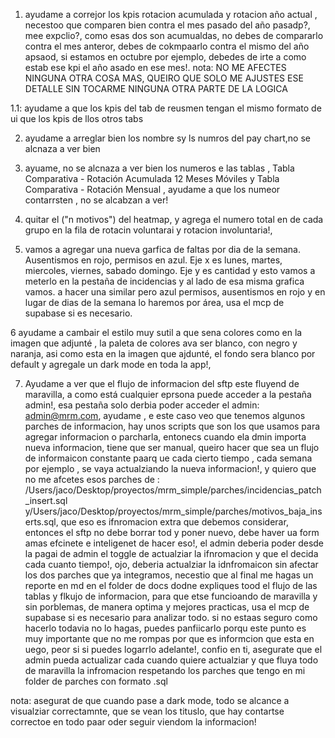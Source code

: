 1. ayudame a correjor los kpis rotacion acumulada y rotacion año actual , necestoo que comparen bien contra el mes pasado del año pasadp?, mee expclio?, como esas dos son acumualdas, no debes de compararlo contra el mes anteror, debes de cokmpaarlo contra el mismo del año apsaod, si estamos en octubre por ejemplo, debedes de irte a como estab ese kpi el año asado en ese mes!. nota: NO ME AFECTES NINGUNA OTRA COSA MAS, QUEIRO QUE SOLO ME AJUSTES ESE DETALLE SIN TOCARME NINGUNA OTRA PARTE DE LA LOGICA

1.1: ayudame a que los kpis del tab de reusmen tengan el mismo formato de ui que los kpis de llos otros tabs

2. ayudame a arreglar bien los nombre sy ls numros del pay chart,no se alcnaza a ver bien


3. ayuame, no se alcnaza a ver bien los numeros e las tablas , Tabla Comparativa - Rotación Acumulada 12 Meses Móviles y Tabla Comparativa - Rotación Mensual
, ayudame a que los numeor contarrsten , no se alcabzan a ver!

4. quitar el ("n motivos") del heatmap, y agrega el numero total en de cada grupo en la fila de rotacin voluntarai y rotacion involuntaria!,

5.  vamos a agregar una nueva garfica de faltas por dia de la semana. Ausentismos en rojo, permisos en azul. Eje x es lunes, martes, miercoles, viernes, sabado domingo. Eje y es cantidad y esto vamos a meterlo en la pestaña de incidencias y al lado de esa misma grafica vamos. a hacer una similar pero azul permisos, ausentismos en rojo y en lugar de dias de la semana lo haremos por área, usa el mcp de supabase si es necesario.


6 ayudame a cambair el estilo muy sutil a que sena colores como en la imagen que adjunté , la paleta de colores ava ser blanco, con negro y naranja, asi como esta en la imagen que ajdunté, el fondo sera blanco por default y agregale un dark mode en toda la app!, 

7. Ayudame a ver que el flujo de informacion del sftp este fluyend de maravilla, a como está cualquier eprsona puede acceder a la pestaña admin!, esa pestaña solo derbia poder acceder el admin: admin@mrm.com, ayudame , e este caso veo que tenemos algunos parches de informacion, hay unos scripts que son los que usamos para agregar informacion o parcharla, entonecs cuando ela dmin importa nueva informacion, tiene que ser manual, queiro hacer que sea un flujo de informaicon constante paarq ue cada cierto tiempo , cada semana por ejemplo , se vaya actualziando la nueva informacion!, y quiero que no me afcetes esos parches de : /Users/jaco/Desktop/proyectos/mrm_simple/parches/incidencias_patch_insert.sql y/Users/jaco/Desktop/proyectos/mrm_simple/parches/motivos_baja_inserts.sql, que eso es ifnromacion extra que debemos considerar, entonces el sftp no debe borrar tod y poner nuevo, debe haver ua form amas efcinete e inteligenet de hacer eso!, el admin deberia poder desde la pagai de admin el toggle de actualziar la ifnromacion y que el decida cada cuanto tiempo!, ojo, deberia actualziar la idnfromaicon sin afectar los dos parches que ya integramos, necestio que al final me hagas un reporte en md en el folder de docs dodne expliques tood el flujo de las tablas y flkujo de informacion, para que etse funcioando de maravilla y sin porblemas, de manera optima y mejores practicas, usa el mcp de supabase si es necesario para analizar todo. si no estaas seguro como hacerlo todavia no lo hagas, puedes panfiicarlo porqu este punto es muy importante que no me rompas por que es informcion que esta en uego, peor si si puedes logarrlo adelante!, confio en ti, asegurate que el admin pueda actualizar cada cuando quiere actualziar y que fluya todo de maravilla la infromacion respetando los parches que tengo en mi folder de parches con formato .sql

nota: asegurat de que cuando pase a dark mode, todo se alcance a visualziar correctamnte, que se vean los tituslo, que hay contartse correctoe en todo paar oder seguir viendom la informacion!






